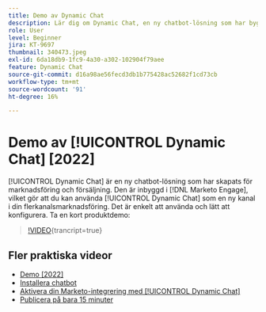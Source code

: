 ```yaml
---
title: Demo av Dynamic Chat
description: Lär dig om Dynamic Chat, en ny chatbot-lösning som har byggts för marknadsföring och försäljning från Adobe.
role: User
level: Beginner
jira: KT-9697
thumbnail: 340473.jpeg
exl-id: 6da18db9-1fc9-4a30-a302-102904f79aee
feature: Dynamic Chat
source-git-commit: d16a98ae56fecd3db1b775428ac52682f1cd73cb
workflow-type: tm+mt
source-wordcount: '91'
ht-degree: 16%

---
```


# Demo av [!UICONTROL Dynamic Chat] [2022]

[!UICONTROL Dynamic Chat] är en ny chatbot-lösning som har skapats för marknadsföring och försäljning. Den är inbyggd i [!DNL Marketo Engage], vilket gör att du kan använda [!UICONTROL Dynamic Chat] som en ny kanal i din flerkanalsmarknadsföring. Det är enkelt att använda och lätt att konfigurera. Ta en kort produktdemo:

>[!VIDEO](https://video.tv.adobe.com/v/340473/?quality=12&learn=on){trancript=true}

## Fler praktiska videor

* [Demo [2022]](product-tour-2022.md)
* [Installera chatbot](setup.md)
* [Aktivera din Marketo-integrering med [!UICONTROL Dynamic Chat]](marketo-integration.md)
* [Publicera på bara 15 minuter](go-live-in-15-minutes.md)
